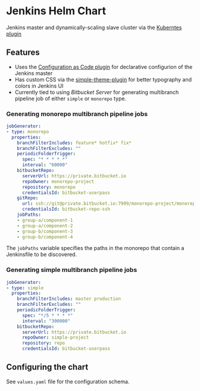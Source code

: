 # Jenkins Helm Chart

Jenkins master and dynamically-scaling slave cluster via the [Kuberntes plugin](https://github.com/jenkinsci/kubernetes-plugin)

## Features

- Uses the [Configuration as Code plugin](https://github.com/jenkinsci/configuration-as-code-plugin) for declarative configurion of the Jenkins master
- Has custom CSS via the [simple-theme-plugin](https://github.com/jenkinsci/simple-theme-plugin) for better typography and colors in Jenkins UI
- Currently tied to using *Bitbucket Server* for generating multibranch pipeline job of either `simple` or `monorepo` type.

### Generating monorepo multibranch pipeline jobs

```yaml
jobGenerator:
- type: monorepo
  properties:
    branchFilterIncludes: feature* hotfix* fix*
    branchFilterExcludes: ""
    periodicFolderTrigger:
      spec: "* * * * *"
      interval: "60000"
    bitbucketRepo:
      serverUrl: https://private.bitbucket.io
      repoOwner: monorepo-project
      repository: monorepo
      credentialsId: bitbucket-userpass
    gitRepo:
      url: ssh://git@private.bitbucket.io:7999/monorepo-project/monorepo.git
      credentialsId: bitbucket-repo-ssh
    jobPaths:
    - group-a/component-1
    - group-a/component-2
    - group-b/component-3
    - group-b/component-4
```

The `jobPaths` variable specifies the paths in the monorepo that contain a Jenkinsfile to be discovered.

### Generating simple multibranch pipeline jobs

```yaml
jobGenerator:
- type: simple
  properties:
    branchFilterIncludes: master production
    branchFilterExcludes: ""
    periodicFolderTrigger:
      spec: "*/5 * * * *"
      interval: "300000"
    bitbucketRepo:
      serverUrl: https://private.bitbucket.io
      repoOwner: simple-project
      repository: repo
      credentialsId: bitbucket-userpass
```

## Configuring the chart

See `values.yaml` file for the configuration schema.
